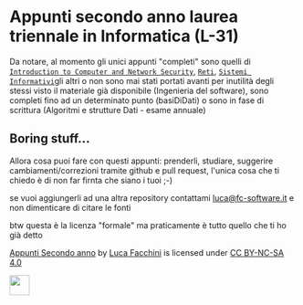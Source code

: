 # Appunti secondo anno laurea triennale in Informatica (L-31)
Da notare, al momento gli unici appunti "completi" sono quelli di [`Introduction to Computer and Network Security`](https://raw.githubusercontent.com/lucafano04/appuntiSecondoAnno/main/IntroductionSecurityComputerNetwork/main.pdf), [`Reti`](https://raw.githubusercontent.com/lucafano04/appuntiSecondoAnno/main/Reti/main.pdf), [`Sistemi Informativi`](https://raw.githubusercontent.cim/lucafano04/appuntiSecondoAnno/main/sistemiInformativi/main.pdf)gli altri o non sono mai stati portati avanti per inutilità degli stessi visto il materiale già disponibile (Ingenieria del software), sono completi fino ad un determinato punto (basiDiDati) o sono in fase di scrittura (Algoritmi e strutture Dati - esame annuale)


## Boring stuff...
Allora cosa puoi fare con questi appunti: prenderli, studiare, suggerire cambiamenti/correzioni tramite github e pull request, l'unica cosa che ti chiedo è di non far firnta che siano i tuoi ;-)

se vuoi aggiungerli ad una altra repository contattami [luca@fc-software.it](mailto:luca@fc-software.it) e non dimenticare di citare le fonti

btw questa è la licenza "formale" ma praticamente è tutto quello che ti ho già detto

[Appunti Secondo anno](https://github.com/lucafano04/appuntiSecondoAnno) by [Luca Facchini](https://github.com/lucafano04/) is licensed under [CC BY-NC-SA 4.0](https://creativecommons.org/licenses/by-nc-sa/4.0/?ref=chooser-v1)

[<img src="https://mirrors.creativecommons.org/presskit/buttons/88x31/png/by-nc-sa.png" height="35px"/>](https://creativecommons.org/licenses/by-nc-sa/4.0/?ref=chooser-v1)
